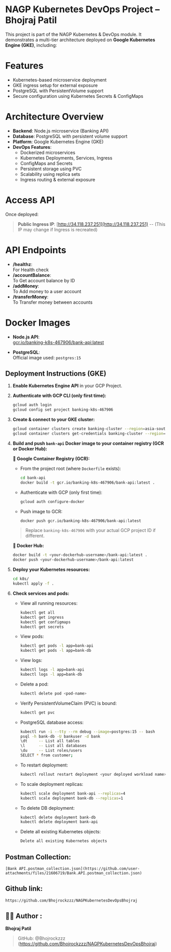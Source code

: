 # NAGP Kubernetes DevOps Project – Bhojraj Patil

This project is part of the NAGP Kubernetes & DevOps module. It demonstrates a multi-tier architecture deployed on **Google Kubernetes Engine (GKE)**, including:

# Features

- Kubernetes-based microservice deployment
- GKE ingress setup for external exposure
- PostgreSQL with PersistentVolume support
- Secure configuration using Kubernetes Secrets & ConfigMaps

# Architecture Overview
- **Backend**: Node.js microservice (Banking API)
- **Database**: PostgreSQL with persistent volume support
- **Platform**: Google Kubernetes Engine (GKE)
- **DevOps Features**:
  - Dockerized microservices
  - Kubernetes Deployments, Services, Ingress
  - ConfigMaps and Secrets
  - Persistent storage using PVC
  - Scalability using replica sets
  - Ingress routing & external exposure

# Access API
Once deployed:
> **Public Ingress IP**: [http://34.118.237.251](http://34.118.237.251)  -- (This IP may change if Ingress is recreated)

# API Endpoints 
- **/healthz**:  
  For Health check
- **/accountBalance**:  
  To Get account balance by ID  
- **/addMoney**:  
  To Add money to a user account
- **/transferMoney**:  
  To Transfer money between accounts

# Docker Images

- **Node.js API**:  
  [gcr.io/banking-k8s-467906/bank-api:latest](https://console.cloud.google.com/gcr/images/banking-k8s-467906/GLOBAL/bank-api)

- **PostgreSQL**:  
  Official image used: `postgres:15`


## Deployment Instructions (GKE)

1. **Enable Kubernetes Engine API** in your GCP Project.

2. **Authenticate with GCP CLI (only first time):**
   ```bash
   gcloud auth login
   gcloud config set project banking-k8s-467906
   ```

3. **Create & connect to your GKE cluster:**
   ```bash
   gcloud container clusters create banking-cluster --region=asia-south1
   gcloud container clusters get-credentials banking-cluster --region=asia-south1
   ```

4. **Build and push `bank-api` Docker image to your container registry (GCR or Docker Hub):**

   **🔹 Google Container Registry (GCR):**
   - From the project root (where `Dockerfile` exists):
     ```bash
     cd bank-api
     docker build -t gcr.io/banking-k8s-467906/bank-api:latest .
     ```
   - Authenticate with GCP (only first time):
     ```bash
     gcloud auth configure-docker
     ```
   - Push image to GCR:
     ```bash
     docker push gcr.io/banking-k8s-467906/bank-api:latest
     ```
   > Replace `banking-k8s-467906` with your actual GCP project ID if different.

   **🔹 Docker Hub:**
   ```bash
   docker build -t <your-dockerhub-username>/bank-api:latest .
   docker push <your-dockerhub-username>/bank-api:latest
   ```

5. **Deploy your Kubernetes resources:**
   ```bash
   cd k8s/
   kubectl apply -f .
   ```

6. **Check services and pods:**

   - View all running resources:
     ```bash
     kubectl get all
     kubectl get ingress
     kubectl get configmaps
     kubectl get secrets
     ```
   - View pods:
     ```bash
     kubectl get pods -l app=bank-api
     kubectl get pods -l app=bank-db
     ```
   - View logs:
     ```bash
     kubectl logs -l app=bank-api
     kubectl logs -l app=bank-db
     ```
   - Delete a pod:
     ```bash
     kubectl delete pod <pod-name>
     ```
   - Verify PersistentVolumeClaim (PVC) is bound:
     ```bash
     kubectl get pvc
     ```
   - PostgreSQL database access:
     ```bash
     kubectl run -i --tty --rm debug --image=postgres:15 -- bash
     psql -h bank-db -U bankuser -d bank
     \dt     -- List all tables
     \l      -- List all databases
     \du     -- List roles/users
     SELECT * from customer;
     ```
   - To restart deployment:
     ```bash
     kubectl rollout restart deployment <your deployed workload name>
     ```
   - To scale deployment replicas:
     ```bash
     kubectl scale deployment bank-api --replicas=4
     kubectl scale deployment bank-db --replicas=1
     ```
   - To delete DB deployment:
     ```bash
     kubectl delete deployment bank-db
     kubectl delete deployment bank-api
     ```
   - Delete all existing Kubernetes objects:
     ```bash
     Delete all existing Kubernetes objects
     ```
## Postman Collection:
    [Bank API.postman_collection.json](https://github.com/user-attachments/files/21606719/Bank.API.postman_collection.json)
  

## Github link:
    https://github.com/Bhojrockzzz/NAGPKubernetesDevOpsBhojraj


## 🧑‍💻 Author : 
  **Bhojraj Patil**
  > GitHub: @Bhojrockzzz (https://github.com/Bhojrockzzz/NAGPKubernetesDevOpsBhojraj)
